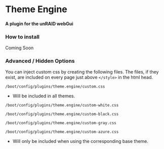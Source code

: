 # Theme Engine
#### A plugin for the unRAID webGui

### How to install
Coming Soon

### Advanced / Hidden Options
You can inject custom css by creating the following files. The files, if they exist, are included on every page just above `</style>` in the html head.

```
/boot/config/plugins/theme.engine/custom.css
```
* Will be included in all themes.



```
/boot/config/plugins/theme.engine/custom-white.css

/boot/config/plugins/theme.engine/custom-black.css

/boot/config/plugins/theme.engine/custom-gray.css

/boot/config/plugins/theme.engine/custom-azure.css
```
* Will only be included when using the corresponding base theme.
